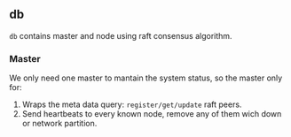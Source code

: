 ## db

`db` contains master and node using raft consensus algorithm. 

### Master

We only need one master to mantain the system status, so the master only for:

1. Wraps the meta data query: `register/get/update` raft peers.
2. Send heartbeats to every known node, remove any of them wich down or network partition.
###
